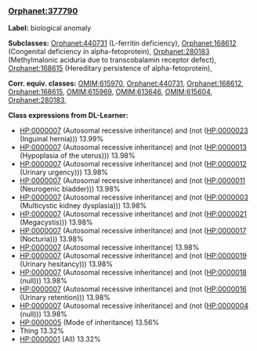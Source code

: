 
### [Orphanet:377790](http://www.orpha.net/ORDO/Orphanet_377790)
**Label:** biological anomaly

**Subclasses:** [Orphanet:440731](http://www.orpha.net/ORDO/Orphanet_440731) (L-ferritin deficiency), [Orphanet:168612](http://www.orpha.net/ORDO/Orphanet_168612) (Congenital deficiency in alpha-fetoprotein), [Orphanet:280183](http://www.orpha.net/ORDO/Orphanet_280183) (Methylmalonic aciduria due to transcobalamin receptor defect), [Orphanet:168615](http://www.orpha.net/ORDO/Orphanet_168615) (Hereditary persistence of alpha-fetoprotein), 

**Corr. equiv. classes:** [OMIM:615970](http://purl.obolibrary.org/obo/OMIM_615970), [Orphanet:440731](http://www.orpha.net/ORDO/Orphanet_440731), [Orphanet:168612](http://www.orpha.net/ORDO/Orphanet_168612), [Orphanet:168615](http://www.orpha.net/ORDO/Orphanet_168615), [OMIM:615969](http://purl.obolibrary.org/obo/OMIM_615969), [OMIM:613646](http://purl.obolibrary.org/obo/OMIM_613646), [OMIM:615604](http://purl.obolibrary.org/obo/OMIM_615604), [Orphanet:280183](http://www.orpha.net/ORDO/Orphanet_280183), 

**Class expressions from DL-Learner:**

- [HP:0000007](http://purl.obolibrary.org/obo/HP_0000007) (Autosomal recessive inheritance) and (not ([HP:0000023](http://purl.obolibrary.org/obo/HP_0000023) (Inguinal hernia))) 13.99%
- [HP:0000007](http://purl.obolibrary.org/obo/HP_0000007) (Autosomal recessive inheritance) and (not ([HP:0000013](http://purl.obolibrary.org/obo/HP_0000013) (Hypoplasia of the uterus))) 13.98%
- [HP:0000007](http://purl.obolibrary.org/obo/HP_0000007) (Autosomal recessive inheritance) and (not ([HP:0000012](http://purl.obolibrary.org/obo/HP_0000012) (Urinary urgency))) 13.98%
- [HP:0000007](http://purl.obolibrary.org/obo/HP_0000007) (Autosomal recessive inheritance) and (not ([HP:0000011](http://purl.obolibrary.org/obo/HP_0000011) (Neurogenic bladder))) 13.98%
- [HP:0000007](http://purl.obolibrary.org/obo/HP_0000007) (Autosomal recessive inheritance) and (not ([HP:0000003](http://purl.obolibrary.org/obo/HP_0000003) (Multicystic kidney dysplasia))) 13.98%
- [HP:0000007](http://purl.obolibrary.org/obo/HP_0000007) (Autosomal recessive inheritance) and (not ([HP:0000021](http://purl.obolibrary.org/obo/HP_0000021) (Megacystis))) 13.98%
- [HP:0000007](http://purl.obolibrary.org/obo/HP_0000007) (Autosomal recessive inheritance) and (not ([HP:0000017](http://purl.obolibrary.org/obo/HP_0000017) (Nocturia))) 13.98%
- [HP:0000007](http://purl.obolibrary.org/obo/HP_0000007) (Autosomal recessive inheritance) 13.98%
- [HP:0000007](http://purl.obolibrary.org/obo/HP_0000007) (Autosomal recessive inheritance) and (not ([HP:0000019](http://purl.obolibrary.org/obo/HP_0000019) (Urinary hesitancy))) 13.98%
- [HP:0000007](http://purl.obolibrary.org/obo/HP_0000007) (Autosomal recessive inheritance) and (not ([HP:0000018](http://purl.obolibrary.org/obo/HP_0000018) (null))) 13.98%
- [HP:0000007](http://purl.obolibrary.org/obo/HP_0000007) (Autosomal recessive inheritance) and (not ([HP:0000016](http://purl.obolibrary.org/obo/HP_0000016) (Urinary retention))) 13.98%
- [HP:0000007](http://purl.obolibrary.org/obo/HP_0000007) (Autosomal recessive inheritance) and (not ([HP:0000004](http://purl.obolibrary.org/obo/HP_0000004) (null))) 13.98%
- [HP:0000005](http://purl.obolibrary.org/obo/HP_0000005) (Mode of inheritance) 13.56%
- Thing 13.32%
- [HP:0000001](http://purl.obolibrary.org/obo/HP_0000001) (All) 13.32%


